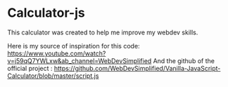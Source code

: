 # Calculator-js

This calculator was created to help me improve my webdev skills. 

Here is my source of inspiration for this code: https://www.youtube.com/watch?v=j59qQ7YWLxw&ab_channel=WebDevSimplified
And the github of the official project        : https://github.com/WebDevSimplified/Vanilla-JavaScript-Calculator/blob/master/script.js

